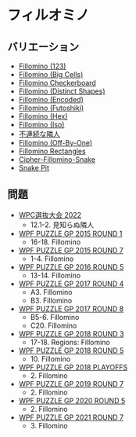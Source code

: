 # フィルオミノ

## バリエーション
- [Fillomino (123)](fillomino-123.md)
- [Fillomino (Big Cells)](fillomino-bigcells.md)
- [Fillomino Checkerboard](fillomino-checkerboard.md)
- [Fillomino (Distinct Shapes)](fillomino-distinctshapes.md)
- [Fillomino (Encoded)](fillomino-encoded.md)
- [Fillomino (Futoshiki)](fillomino-futoshiki.md)
- [Fillomino (Hex)](fillomino-hex.md)
- [Fillomino (Iso)](fillomino-iso.md)
- [不連続な隣人](fillomino-nonconsective.md)
- [Fillomino (Off-By-One)](fillomino-offbyone.md)
- [Fillomino Rectangles](fillomino-rectangles.md)
- [Cipher-Fillomino-Snake](fillomino-snake-encoded.md)
- [Snake Pit](snake-pit.md)

## 問題
- [WPC選抜大会 2022](../questions/jwpc2022.md)
	- 12.1-2. 見知らぬ隣人
- [WPF PUZZLE GP 2015 ROUND 1](../questions/wpfpgp2015-1.md)
	- 16-18. Fillomino
- [WPF PUZZLE GP 2015 ROUND 7](../questions/wpfpgp2015-7.md)
	- 1-4. Fillomino
- [WPF PUZZLE GP 2016 ROUND 5](../questions/wpfpgp2016-5.md)
	- 13-14. Fillomino
- [WPF PUZZLE GP 2017 ROUND 4](../questions/wpfpgp2017-4.md)
	- A3. Fillomino
	- B3. Fillomino
- [WPF PUZZLE GP 2017 ROUND 8](../questions/wpfpgp2017-8.md)
	- B5-6. Fillomino
	- C20. Fillomino
- [WPF PUZZLE GP 2018 ROUND 3](../questions/wpfpgp2018-3.md)
	- 17-18. Regions: Fillomino
- [WPF PUZZLE GP 2018 ROUND 5](../questions/wpfpgp2018-5.md)
	- 10\. Fillomino
- [WPF PUZZLE GP 2018 PLAYOFFS](../questions/wpfpgp2018-po.md)
	- 2\. Fillomino
- [WPF PUZZLE GP 2019 ROUND 7](../questions/wpfpgp2019-7.md)
	- 2\. Fillomino
- [WPF PUZZLE GP 2020 ROUND 5](../questions/wpfpgp2020-5.md)
	- 2\. Fillomino
- [WPF PUZZLE GP 2021 ROUND 7](../questions/wpfpgp2021-7.md)
	- 3\. Fillomino
